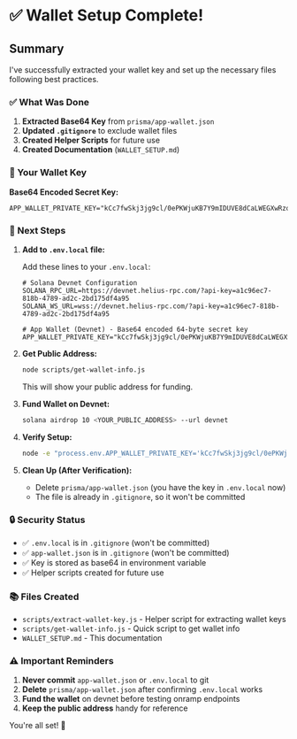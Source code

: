 # ✅ Wallet Setup Complete!

## Summary

I've successfully extracted your wallet key and set up the necessary files following best practices.

### ✅ What Was Done

1. **Extracted Base64 Key** from `prisma/app-wallet.json`
2. **Updated `.gitignore`** to exclude wallet files
3. **Created Helper Scripts** for future use
4. **Created Documentation** (`WALLET_SETUP.md`)

### 🔑 Your Wallet Key

**Base64 Encoded Secret Key:**
```
APP_WALLET_PRIVATE_KEY="kCc7fwSkj3jg9cl/0ePKWjuKB7Y9mIDUVE8dCaLWEGXwRzqPaKzXPNscdOD11CyWATB6KCn3FqZuxmgJV1wX3g=="
```

### 📝 Next Steps

1. **Add to `.env.local` file:**
   
   Add these lines to your `.env.local`:
   ```env
   # Solana Devnet Configuration
   SOLANA_RPC_URL=https://devnet.helius-rpc.com/?api-key=a1c96ec7-818b-4789-ad2c-2bd175df4a95
   SOLANA_WS_URL=wss://devnet.helius-rpc.com/?api-key=a1c96ec7-818b-4789-ad2c-2bd175df4a95

   # App Wallet (Devnet) - Base64 encoded 64-byte secret key
   APP_WALLET_PRIVATE_KEY="kCc7fwSkj3jg9cl/0ePKWjuKB7Y9mIDUVE8dCaLWEGXwRzqPaKzXPNscdOD11CyWATB6KCn3FqZuxmgJV1wX3g=="
   ```

2. **Get Public Address:**
   ```bash
   node scripts/get-wallet-info.js
   ```
   This will show your public address for funding.

3. **Fund Wallet on Devnet:**
   ```bash
   solana airdrop 10 <YOUR_PUBLIC_ADDRESS> --url devnet
   ```

4. **Verify Setup:**
   ```bash
   node -e "process.env.APP_WALLET_PRIVATE_KEY='kCc7fwSkj3jg9cl/0ePKWjuKB7Y9mIDUVE8dCaLWEGXwRzqPaKzXPNscdOD11CyWATB6KCn3FqZuxmgJV1wX3g==';const {getAppWalletAddress}=require('./lib/solana.js');console.log('Address:',getAppWalletAddress());"
   ```

5. **Clean Up (After Verification):**
   - Delete `prisma/app-wallet.json` (you have the key in `.env.local` now)
   - The file is already in `.gitignore`, so it won't be committed

### 🔒 Security Status

- ✅ `.env.local` is in `.gitignore` (won't be committed)
- ✅ `app-wallet.json` is in `.gitignore` (won't be committed)
- ✅ Key is stored as base64 in environment variable
- ✅ Helper scripts created for future use

### 📚 Files Created

- `scripts/extract-wallet-key.js` - Helper script for extracting wallet keys
- `scripts/get-wallet-info.js` - Quick script to get wallet info
- `WALLET_SETUP.md` - This documentation

### ⚠️ Important Reminders

1. **Never commit** `app-wallet.json` or `.env.local` to git
2. **Delete** `prisma/app-wallet.json` after confirming `.env.local` works
3. **Fund the wallet** on devnet before testing onramp endpoints
4. **Keep the public address** handy for reference

You're all set! 🎉



